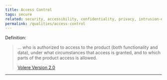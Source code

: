 ```yaml
---
title: Access Control
tags: secure
related: security, accessibility, confidentiality, privacy, intrusion-detection, intrusion-prevention
permalink: /qualities/access-control
---
```




Definition:

>... who is authorized to access to the product (both functionality and data), under what circumstances that access is granted, and to which parts of the product access is allowed.
>
>[Volere Version 2.0](/references/#volere)
<hr class="with-no-margin"/>
